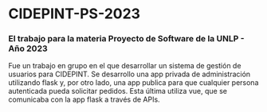 # CIDEPINT-PS-2023
### El trabajo para la materia Proyecto de Software de la UNLP - Año 2023
Fue un trabajo en grupo en el que desarrollar un sistema de gestión de usuarios para CIDEPINT. 
Se desarrollo una app privada de administración utilizando flask y, por otro lado,
una app publica para que cualquier persona autenticada pueda solicitar pedidos. 
Esta última utiliza vue, que se comunicaba con la app flask  a través de APIs.
